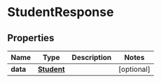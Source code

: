 # StudentResponse

## Properties
Name | Type | Description | Notes
------------ | ------------- | ------------- | -------------
**data** | [**Student**](Student.md) |  |  [optional]
